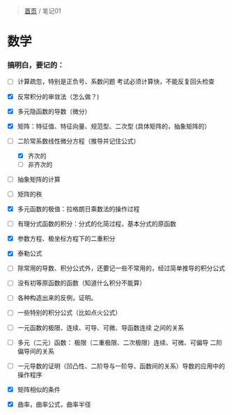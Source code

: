 > [首页](index.html) / 笔记01

# 数学

### 搞明白，要记的：

- [ ] 计算疏忽，特别是正负号、系数问题
    考试必须计算快，不能反复回头检查

- [x] 反常积分的审敛法（怎么做？) 

- [x] 多元隐函数的导数（微分）

- [x] 矩阵：特征值、特征向量、规范型、二次型
(具体矩阵的，抽象矩阵的）

- [ ] 二阶常系数线性微分方程（推导并记住公式）
    - [x] 齐次的
    - [ ] 非齐次的

- [ ] 抽象矩阵的计算

- [ ] 矩阵的秩

- [x] 多元函数的极值：拉格朗日乘数法的操作过程

- [ ] 有理分式函数的积分：分式的化简过程，基本分式的原函数

- [x] 参数方程、极坐标方程下的二重积分

- [x] 泰勒公式

- [ ] 除常用的导数、积分公式外，还要记一些不常用的，经过简单推导的积分公式

- [ ] 没有初等原函数的函数（知道什么积分不能算）
- [ ] 各种构造出来的反例，证明。

- [ ] 一些特别的积分公式（比如点火公式）

- [ ] 一元函数的极限、连续、可导、可微、导函数连续 之间的关系

- [ ] 多元（二元）函数：
极限（二重极限、二次极限）连续、可微、可偏导
二阶偏导间的关系

- [ ] 一元导数的证明（凹凸性、二阶导与一阶导、函数间的关系）导数的应用中的操作程序

- [x] 矩阵相似的条件

- [x] 曲率，曲率公式，曲率半径


<!--stackedit_data:
eyJoaXN0b3J5IjpbLTg4NzI2NzYxNCwyMDc0MjA3MjU0LDU0ND
MxNjA3MywtMTYyMjA5MjI1Nyw4NzY4ODQ5MzRdfQ==
-->